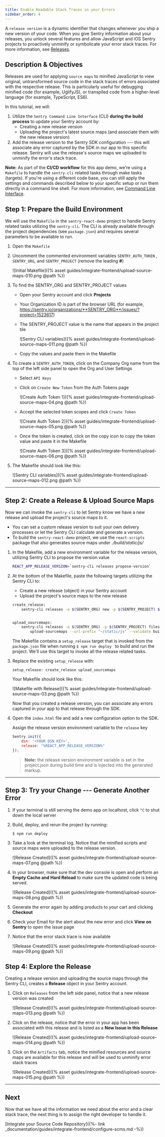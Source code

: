 ```yaml
---
title: Enable Readable Stack Traces in your Errors
sidebar_order: 4
---
```


 A `release version` is a dynamic identifier that changes whenever you ship a new version of your code. When you give Sentry information about your releases, you unlock several features and allow JavaScript and iOS Sentry projects to proactively unminify or symbolicate your error stack traces. For more information, see [Releases](https://docs.sentry.io/workflow/releases/?platform=browser).

## Description & Objectives
 Releases are used for applying `source maps` to minified JavaScript to view original, untransformed source code in the stack traces of errors associated with the respective release. This is particularly useful for debugging minified code (for example, UglifyJS), or transpiled code from a higher-level language (for example, TypeScript, ES6).

 In this tutorial, we will: 
 1. Utilize the `Sentry Command Line Interface` (CLI) **during the build process** to update your Sentry account by:
    - Creating a new release version
    - Uploading the project's latest source maps (and associate them with the new release version)
2. Add the release version to the Sentry SDK configuration --- this will associate any error captured by the SDK in our app to this specific release. Sentry will use the release's source maps we uploaded to unminify the error's stack trace.

**Note:** As part of the **CI/CD workflow** for this app demo, we're using a `Makefile` to handle the `sentry-cli` related tasks through make tasks (targets). If you're using a different code base, you can still apply the settings and commands described below to your specific setup or run them directly in a command line shell. For more information, see [Command Line Interface](https://docs.sentry.io/cli/).


<!-- ## Prerequisites -->

## Step 1: Prepare the Build Environment
We will use the `Makefile` in the `sentry-react-demo` project to handle Sentry related tasks utilizing the `sentry-cli`. The CLI is already available through the project dependencies (see `package.json`) and requires several parameters to be available to run.

1. Open the `Makefile`

2. Uncomment the commented environment variables `SENTRY_AUTH_TOKEN` , `SENTRY_ORG`, and `SENTRY_PROJECT` (remove the leading **#**)
    
    ![Initial Makefile]({% asset guides/integrate-frontend/upload-source-maps-010.png @path %})
    

3. To find the SENTRY_ORG and SENTRY_PROJECT values
    - Open your Sentry account and click **Projects**
    - Your Organization ID is part of the browser URL (for example, https://sentry.io/organizations/**SENTRY_ORG**/issues/?project=1523617)
    - The SENTRY_PROJECT value is the name that appears in the project tile
        
        ![Sentry CLI variables]({% asset guides/integrate-frontend/upload-source-maps-011.png @path %})
    - Copy the values and paste them in the Makefile

4. To create a `SENTRY_AUTH_TOKEN`, click on the Company Org name from the top of the left side panel to open the Org and User Settings
    - Select `API Keys`
    - Click on `Create New Token` from the Auth Tokens page 
        
        ![Create Auth Token 1]({% asset guides/integrate-frontend/upload-source-maps-04.png @path %})
    
    - Accept the selected token scopes and click `Create Token`
        
        ![Create Auth Token 2]({% asset guides/integrate-frontend/upload-source-maps-05.png @path %})

    - Once the token is created, click on the copy icon to copy the token value and paste it in the Makefile

        ![Create Auth Token 3]({% asset guides/integrate-frontend/upload-source-maps-06.png @path %})


5. The Makefile should look like this:

    ![Sentry CLI variables]({% asset guides/integrate-frontend/upload-source-maps-012.png @path %})


***

## Step 2: Create a Release & Upload Source Maps

Now we can invoke the `sentry-cli` to let Sentry know we have a new release and upload the project's source maps to it. 
- You can set a custom release version to suit your own delivery processes or let the Sentry CLI calculate and generate a version. 
- To build the `sentry-react-demo` project, we use the `react-scripts` package that also generates source maps under _./build/static/js/_

1. In the Makefile, add a new environment variable for the release version, utilizing Sentry CLI to propose the version value

    ```bash
    REACT_APP_RELEASE_VERSION=`sentry-cli releases propose-version`
    ```

2. At the bottom of the Makefile, paste the following targets utilizing the Sentry CLI to:
    - Create a new release (object) in your Sentry account
    - Upload the project's source maps to the new release 
    
    ```bash
    create_release:
        sentry-cli releases -o $(SENTRY_ORG) new -p $(SENTRY_PROJECT) $(REACT_APP_RELEASE_VERSION)


    upload_sourcemaps:
        sentry-cli releases -o $(SENTRY_ORG) -p $(SENTRY_PROJECT) files $(REACT_APP_RELEASE_VERSION) \
            upload-sourcemaps --url-prefix "~/static/js" --validate build/static/js
    ```

    The Makefile contains a `setup_release` target that is invoked from the `package.json` file when running  `$ npm run deploy ` to build and run the project.  We'll use this target to invoke all the release related tasks.

3. Replace the existing `setup_release` with: 

    ```Shell
    setup_release: create_release upload_sourcemaps
    ```

    Your Makefile should look like this:
        
    ![Makefile with Release]({% asset guides/integrate-frontend/upload-source-maps-03.png @path %})


    Now that you created a release version, you can associate any errors captured in your app to that release through the SDK.

4. Open the `index.html` file and add a new configuration option to the SDK. 
    
    Assign the release version environment variable to the `release` key


    ```JavaScript
    Sentry.init({
        dsn: '<YOUR DSN KEY>',
        release: "%REACT_APP_RELEASE_VERSION%"
    });
    ```
    
    > **Note:** the release version environment variable is set in the project.json during build time and is injected into the generated markup.

***


## Step 3: Try your Change --- Generate Another Error

1. If your terminal is still serving the demo app on localhost, click `^C` to shut down the local server

2.  Build, deploy, and rerun the project by running:
    
    ```Node
    $ npm run deploy
    ```
    
3. Take a look at the terminal log. Notice that the minified scripts and source maps were uploaded to the release version.

    ![Release Created]({% asset guides/integrate-frontend/upload-source-maps-07.png @path %})

4. In your browser, make sure that the dev console is open and perform an **Empty Cache and Hard Reload** to make sure the updated code is being served.
    
    ![Release Created]({% asset guides/integrate-frontend/upload-source-maps-08.png @path %})

5. Generate the error again by adding products to your cart and clicking **Checkout**

6. Check your Email for the alert about the new error and click **View on Sentry** to open the issue page

7. Notice that the error stack trace is now available 
    
    ![Release Created]({% asset guides/integrate-frontend/upload-source-maps-09.png @path %})

## Step 4: Explore the Release

Creating a release version and uploading the source maps through the Sentry CLI, creates a **Release** object in your Sentry account.

1. Click on `Releases` from the left side panel, notice that a new release version was created 

    ![Release Created]({% asset guides/integrate-frontend/upload-source-maps-013.png @path %})
    

2. Click on the release, notice that the error in your app has been associated with this release and is listed as a **New Issue in this Release** 

    ![Release Created]({% asset guides/integrate-frontend/upload-source-maps-014.png @path %})

3. Click on the `Artifacts` tab, notice the minified resources and source maps are available for this release and will be used to unminify error stack traces

    ![Release Created]({% asset guides/integrate-frontend/upload-source-maps-015.png @path %})

****



## Next
Now that we have all the information we need about the error and a clear stack trace, the next thing is to assign the right developer to handle it. 

[Integrate your Source Code Repository]({%- link _documentation/guides/integrate-frontend/configure-scms.md -%})
